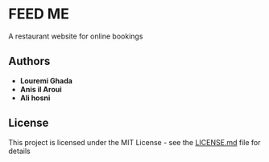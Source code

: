 # FEED ME

A restaurant website for online bookings

## Authors

* **Louremi Ghada** 
* **Anis il Aroui** 
* **Ali hosni**


## License

This project is licensed under the MIT License - see the [LICENSE.md](LICENSE.md) file for details


